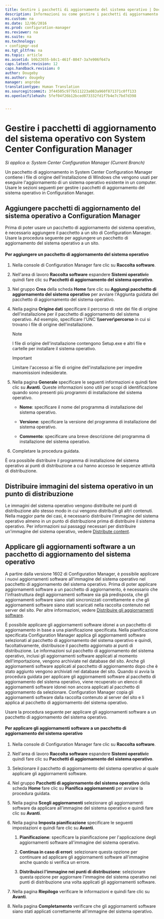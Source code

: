 ```yaml
---
title: Gestire i pacchetti di aggiornamento del sistema operativo | Documentazione Microsoft
description: Informazioni su come gestire i pacchetti di aggiornamento del sistema operativo in System Center Configuration Manager.
ms.custom: na
ms.date: 12/06/2016
ms.prod: configuration-manager
ms.reviewer: na
ms.suite: na
ms.technology:
- configmgr-osd
ms.tgt_pltfrm: na
ms.topic: article
ms.assetid: b9b22655-b8c1-461f-8047-3a7e906f647a
caps.latest.revision: 12
caps.handback.revision: 0
author: Dougeby
ms.author: dougeby
manager: angrobe
translationtype: Human Translation
ms.sourcegitcommit: 3f44505c977b511223a083a960f871371c0ff133
ms.openlocfilehash: 5fef04f26b12bced073332fd1f7b4e7c7bd7d398


---
```

# <a name="manage-operating-system-upgrade-packages-with-system-center-configuration-manager"></a>Gestire i pacchetti di aggiornamento del sistema operativo con System Center Configuration Manager

*Si applica a: System Center Configuration Manager (Current Branch)*

Un pacchetto di aggiornamento in System Center Configuration Manager contiene i file di origine dell'installazione di Windows che vengono usati per eseguire l'aggiornamento di un sistema operativo esistente in un computer. Usare le sezioni seguenti per gestire i pacchetti di aggiornamento del sistema operativo in Configuration Manager.

##  <a name="a-namebkmkaddosupgradepkgsa-add-operating-system-upgrade-packages-to-configuration-manager"></a><a name="BKMK_AddOSUpgradePkgs"></a> Aggiungere pacchetti di aggiornamento del sistema operativo a Configuration Manager  
 Prima di poter usare un pacchetto di aggiornamento del sistema operativo, è necessario aggiungere il pacchetto a un sito di Configuration Manager. Usare la procedura seguente per aggiungere un pacchetto di aggiornamento del sistema operativo a un sito.  

#### <a name="to-add-an-operating-system-upgrade-package"></a>Per aggiungere un pacchetto di aggiornamento del sistema operativo  

1.  Nella console di Configuration Manager fare clic su **Raccolta software**.  

2.  Nell'area di lavoro **Raccolta software** espandere **Sistemi operativi**e quindi fare clic su **Pacchetti di aggiornamento del sistema operativo**.  

3.  Nel gruppo **Crea** della scheda **Home** fare clic su **Aggiungi pacchetto di aggiornamento del sistema operativo** per avviare l'Aggiunta guidata del pacchetto di aggiornamento del sistema operativo.  

4.  Nella pagina **Origine dati** specificare il percorso di rete dei file di origine dell'installazione per il pacchetto di aggiornamento del sistema operativo. Ad esempio, specificare l'UNC **\\\server\percorso** in cui si trovano i file di origine dell'installazione.  

    > [!NOTE]  
    >  I file di origine dell'installazione contengono Setup.exe e altri file e cartelle per installare il sistema operativo.  

    > [!IMPORTANT]  
    >  Limitare l'accesso ai file di origine dell'installazione per impedire manomissioni indesiderate.  

5.  Nella pagina **Generale** specificare le seguenti informazioni e quindi fare clic su **Avanti**. Queste informazioni sono utili per scopi di identificazione quando sono presenti più programmi di installazione del sistema operativo.  

    -   **Nome**: specificare il nome del programma di installazione del sistema operativo.  

    -   **Versione**: specificare la versione del programma di installazione del sistema operativo.  

    -   **Commento**: specificare una breve descrizione del programma di installazione del sistema operativo.  

6.  Completare la procedura guidata.  

 È ora possibile distribuire il programma di installazione del sistema operativo ai punti di distribuzione a cui hanno accesso le sequenze attività di distribuzione.  

##  <a name="a-namebkmkdistributebootimagesa-distribute-operating-system-images-to-a-distribution-point"></a><a name="BKMK_DistributeBootImages"></a> Distribuire immagini del sistema operativo in un punto di distribuzione  
 Le immagini del sistema operativo vengono distribuite nei punti di distribuzione allo stesso modo in cui vengono distribuiti gli altri contenuti. Nella maggior parte dei casi, è necessario distribuire l'immagine del sistema operativo almeno in un punto di distribuzione prima di distribuire il sistema operativo. Per informazioni sui passaggi necessari per distribuire un'immagine del sistema operativo, vedere [Distribute content](../../core/servers/deploy/configure/deploy-and-manage-content.md#a-namebkmkdistributea-distribute-content).  

##  <a name="a-namebkmkosupgradepkgapplyupdatesa-apply-software-updates-to-an-operating-system-upgrade-package"></a><a name="BKMK_OSUpgradePkgApplyUpdates"></a> Applicare gli aggiornamenti software a un pacchetto di aggiornamento del sistema operativo  
 A partire dalla versione 1602 di Configuration Manager, è possibile applicare i nuovi aggiornamenti software all'immagine del sistema operativo nel pacchetto di aggiornamento del sistema operativo. Prima di poter applicare aggiornamenti software a un pacchetto di aggiornamento, è necessario che l'infrastruttura degli aggiornamenti software sia già predisposta, che gli aggiornamenti software siano stati sincronizzati correttamente e che gli aggiornamenti software siano stati scaricati nella raccolta contenuto nel server del sito. Per altre informazioni, vedere [Distribuire gli aggiornamenti software](../../sum/deploy-use/deploy-software-updates.md).  

 È possibile applicare gli aggiornamenti software idonei a un pacchetto di aggiornamento in base a una pianificazione specificata. Nella pianificazione specificata Configuration Manager applica gli aggiornamenti software selezionati al pacchetto di aggiornamento del sistema operativo e quindi, facoltativamente, distribuisce il pacchetto aggiornato ai punti di distribuzione. Le informazioni sul pacchetto di aggiornamento del sistema operativo, inclusi gli aggiornamenti software applicati al momento dell'importazione, vengono archiviate nel database del sito. Anche gli aggiornamenti software applicati al pacchetto di aggiornamento dopo che è stato aggiunto vengono archiviati nel database del sito. Quando si avvia la procedura guidata per applicare gli aggiornamenti software al pacchetto di aggiornamento del sistema operativo, viene recuperato un elenco di aggiornamenti software idonei non ancora applicati al pacchetto di aggiornamento da selezionare. Configuration Manager copia gli aggiornamenti software dalla raccolta contenuto al server del sito e li applica al pacchetto di aggiornamento del sistema operativo.  

 Usare la procedura seguente per applicare gli aggiornamenti software a un pacchetto di aggiornamento del sistema operativo.  

#### <a name="to-apply-software-updates-to-an-operating-system-upgrade-package"></a>Per applicare gli aggiornamenti software a un pacchetto di aggiornamento del sistema operativo  

1.  Nella console di Configuration Manager fare clic su **Raccolta software**.  

2.  Nell'area di lavoro **Raccolta software** espandere **Sistemi operativi**e quindi fare clic su **Pacchetti di aggiornamento del sistema operativo**.  

3.  Selezionare il pacchetto di aggiornamento del sistema operativo al quale applicare gli aggiornamenti software.  

4.  Nel gruppo **Pacchetti di aggiornamento del sistema operativo** della scheda **Home** fare clic su **Pianifica aggiornamenti** per avviare la procedura guidata.  

5.  Nella pagina **Scegli aggiornamenti** selezionare gli aggiornamenti software da applicare all'immagine del sistema operativo e quindi fare clic su **Avanti**.  

6.  Nella pagina **Imposta pianificazione** specificare le seguenti impostazioni e quindi fare clic su **Avanti**.  

    1.  **Pianificazione**: specificare la pianificazione per l'applicazione degli aggiornamenti software all'immagine del sistema operativo.  

    2.  **Continua in caso di errori**: selezionare questa opzione per continuare ad applicare gli aggiornamenti software all'immagine anche quando si verifica un errore.  

    3.  **Distribuisci l'immagine nei punti di distribuzione**: selezionare questa opzione per aggiornare l'immagine del sistema operativo nei punti di distribuzione una volta applicati gli aggiornamenti software.  

7.  Nella pagina **Riepilogo** verificare le informazioni e quindi fare clic su **Avanti**.  

8.  Nella pagina **Completamento** verificare che gli aggiornamenti software siano stati applicati correttamente all'immagine del sistema operativo.  



<!--HONumber=Dec16_HO3-->


